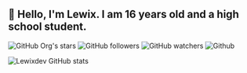 ## 👋 Hello, I'm Lewix. I am 16 years old and a high school student.

<img alt="GitHub Org's stars" src="https://img.shields.io/github/stars/lewixdev?style=plastic">
<img alt="GitHub followers" src="https://img.shields.io/github/followers/lewixdev?style=social">
<img alt="GitHub watchers" src="https://img.shields.io/github/watchers/lewixdev/lewixdev?style=social">
<img alt="Github" src="https://img.shields.io/badge/-LewixDEV-blue">


![Lewixdev GitHub stats](https://github-readme-stats.vercel.app/api?username=lewixdev&show_icons=true&bg_color=000000&title_color=FFFFFF&text_color=adb5bd&icon_color=D6D6D6&border_radius=10&show_icons=true&hide_border=true&hide=issues&hide_title=true&include_all_commits=true&count_private=true)


